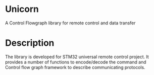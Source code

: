 # Unicorn

A Control Flowgraph library for remote control and data transfer

# Description

The library is developed for STM32 universal remote control project. It provides a number of functions to encode/decode the command and Control flow graph framework to describe communicating protocols.